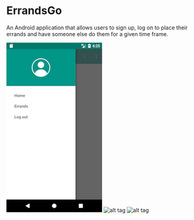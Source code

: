 # ErrandsGo
An Android application that allows users to sign up, log on to place their errands and have someone else do them for a given time frame.

![alt tag](Screenshots/Home.png "Hom") ![alt tag](Screenshots/TypeOfGame.png "Pl") ![alt tag](Screenshots/Playing.png "Play")
